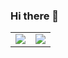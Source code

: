 ### Hi there 👋

<table cellspacing="0" cellpadding="0"><tr><td>
  <a href="https://git.io/streak-stats"><img src="http://github-readme-streak-stats.herokuapp.com/?user=KimPaivarinne"></a>
  </td><td>
  <a href="https://github.com/KimPaivarinne/github-readme-stats"><img src="https://github-readme-stats-zqfq.vercel.app/api/top-langs/?username=KimPaivarinne&count_private=true&langs_count=12&size_weight=0.5&count_weight=0.5&layout=donut&hide=shaderlab,objective-c"></a>
</td></tr></table>


<!--
**KimPaivarinne/KimPaivarinne** is a ✨ _special_ ✨ repository because its `README.md` (this file) appears on your GitHub profile.

Here are some ideas to get you started:

- 🔭 I’m currently working on ...
- 🌱 I’m currently learning ...
- 👯 I’m looking to collaborate on ...
- 🤔 I’m looking for help with ...
- 💬 Ask me about ...
- 📫 How to reach me: ...
- 😄 Pronouns: ...
- ⚡ Fun fact: ...
-->
